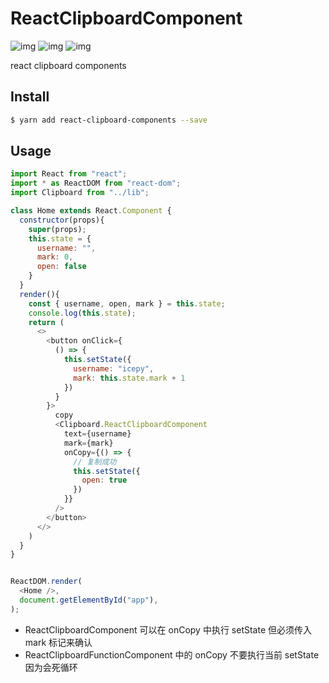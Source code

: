 # ReactClipboardComponent

![img](https://img.shields.io/github/license/icepy/react-clipboard-function-component.svg) ![img](https://img.shields.io/github/last-commit/icepy/react-clipboard-components.svg) ![img](https://img.shields.io/npm/v/react-clipboard-components.svg)

react clipboard components

## Install

```bash
$ yarn add react-clipboard-components --save
```

## Usage

```js
import React from "react";
import * as ReactDOM from "react-dom";
import Clipboard from "../lib";

class Home extends React.Component {
  constructor(props){
    super(props);
    this.state = {
      username: "",
      mark: 0,
      open: false
    }
  }
  render(){
    const { username, open, mark } = this.state;
    console.log(this.state);
    return (
      <>
        <button onClick={
          () => {
            this.setState({
              username: "icepy",
              mark: this.state.mark + 1
            })
          }
        }>
          copy
          <Clipboard.ReactClipboardComponent
            text={username}
            mark={mark}
            onCopy={() => {
              // 复制成功
              this.setState({
                open: true
              })
            }}
          />
        </button>
      </>
    )
  }
}


ReactDOM.render(
  <Home />,
  document.getElementById("app"),
);
```

- ReactClipboardComponent 可以在 onCopy 中执行 setState 但必须传入 mark 标记来确认
- ReactClipboardFunctionComponent 中的 onCopy 不要执行当前 setState 因为会死循环